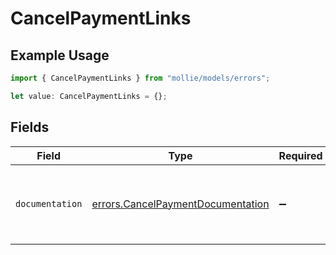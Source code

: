 # CancelPaymentLinks

## Example Usage

```typescript
import { CancelPaymentLinks } from "mollie/models/errors";

let value: CancelPaymentLinks = {};
```

## Fields

| Field                                                                                  | Type                                                                                   | Required                                                                               | Description                                                                            |
| -------------------------------------------------------------------------------------- | -------------------------------------------------------------------------------------- | -------------------------------------------------------------------------------------- | -------------------------------------------------------------------------------------- |
| `documentation`                                                                        | [errors.CancelPaymentDocumentation](../../models/errors/cancelpaymentdocumentation.md) | :heavy_minus_sign:                                                                     | The URL to the generic Mollie API error handling guide.                                |